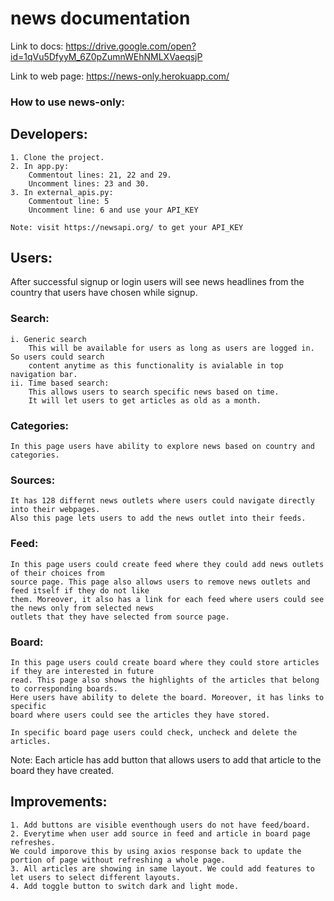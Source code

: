 # news documentation
Link to docs:
https://drive.google.com/open?id=1qVu5DfyyM_6Z0pZumnWEhNMLXVaeqsjP

Link to web page:
https://news-only.herokuapp.com/

### How to use news-only:

## Developers:
	1. Clone the project.
	2. In app.py:
	 	Commentout lines: 21, 22 and 29.
	 	Uncomment lines: 23 and 30.
	3. In external_apis.py:
	 	Commentout line: 5
	 	Uncomment line: 6 and use your API_KEY

	Note: visit https://newsapi.org/ to get your API_KEY 

## Users:
After successful signup or login users will see news headlines from the country that
users have chosen while signup.

### Search: 
	i. Generic search
		This will be available for users as long as users are logged in. So users could search 
		content anytime as this functionality is avialable in top navigation bar.
	ii. Time based search:
		This allows users to search specific news based on time. 
		It will let users to get articles as old as a month.

### Categories:
	In this page users have ability to explore news based on country and categories.

### Sources:
	It has 128 differnt news outlets where users could navigate directly into their webpages.
	Also this page lets users to add the news outlet into their feeds. 
	
### Feed:
	In this page users could create feed where they could add news outlets of their choices from 
	source page. This page also allows users to remove news outlets and feed itself if they do not like
	them. Moreover, it also has a link for each feed where users could see the news only from selected news
	outlets that they have selected from source page.
	
### Board:
	In this page users could create board where they could store articles if they are interested in future
	read. This page also shows the highlights of the articles that belong to corresponding boards. 
	Here users have ability to delete the board. Moreover, it has links to specific
	board where users could see the articles they have stored. 
	
	In specific board page users could check, uncheck and delete the articles.

Note: Each article has add button that allows users to add that article to the board
they have created.

## Improvements:
	1. Add buttons are visible eventhough users do not have feed/board. 
	2. Everytime when user add source in feed and article in board page refreshes.
	We could imporove this by using axios response back to update the portion of page without refreshing a whole page.
	3. All articles are showing in same layout. We could add features to let users to select different layouts.
	4. Add toggle button to switch dark and light mode.

  
